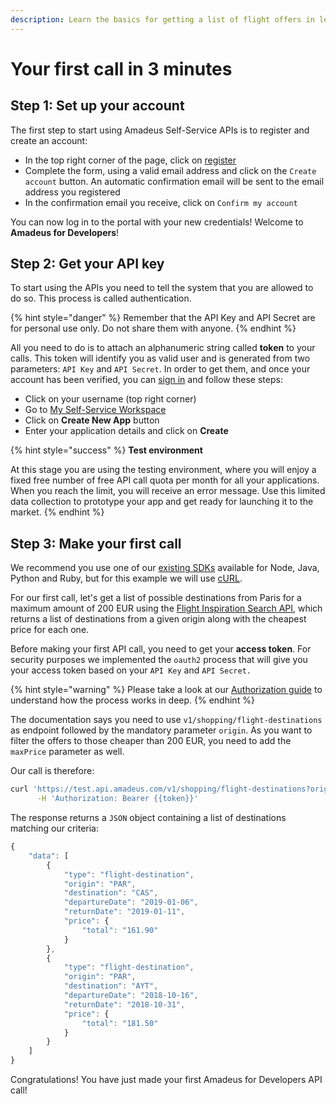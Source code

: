 ```yaml
---
description: Learn the basics for getting a list of flight offers in less than 3 minutes.
---
```


# Your first call in 3 minutes

## Step 1: Set up your account

The first step to start using Amadeus Self-Service APIs is to register and create an account:

* In the top right corner of the page, click on [register](https://developers.amadeus.com/register)
* Complete the form, using a valid email address and click on the `Create account` button. An automatic confirmation email will be sent to the email address you registered
* In the confirmation email you receive, click on `Confirm my account`

You can now log in to the portal with your new credentials! Welcome to **Amadeus for Developers**!

## Step 2: Get your API key

To start using the APIs you need to tell the system that you are allowed to do so. This process is called authentication.

{% hint style="danger" %}
Remember that the API Key and API Secret are for personal use only. Do not share them with anyone.
{% endhint %}

All you need to do is to attach an alphanumeric string called **token** to your calls. This token will identify you as valid user and is generated from two parameters: `API Key` and `API Secret`. In order to get them, and once your account has been verified, you can [sign in](https://developers.amadeus.com/signin) and follow these steps:

* Click on your username \(top right corner\)
* Go to [My Self-Service Workspace](https://developers.amadeus.com/my-apps)
* Click on **Create New App** button
* Enter your application details and click on **Create**

{% hint style="success" %}
**Test environment** 

At this stage you are using the testing environment, where you will enjoy a fixed free number of free API call quota per month for all your applications. When you reach the limit, you will receive an error message. Use this limited data collection to prototype your app and get ready for launching it to the market.
{% endhint %}

## Step **3**: Make your first call

We recommend you use one of our [existing SDKs](https://github.com/amadeus4dev) available for Node, Java, Python and Ruby, but for this example we will use [cURL](https://curl.haxx.se/).

For our first call, let's get a list of possible destinations from Paris for a maximum amount of 200 EUR using the [Flight Inspiration Search API](https://developers.amadeus.com/self-service/category/203/api-doc/3/api-docs-and-example/10001), which returns a list of destinations from a given origin along with the cheapest price for each one.

Before making your first API call, you need to get your **access token**. For security purposes we implemented the `oauth2` process that will give you your access token based on your `API Key` and `API Secret.`

{% hint style="warning" %}
Please take a look at our [Authorization guide](https://developers.amadeus.com/self-service/apis-docs/guides/authorization) to understand how the process works in deep.
{% endhint %}

The documentation says you need to use `v1/shopping/flight-destinations` as endpoint followed by the mandatory parameter `origin`. As you want to filter the offers to those cheaper than 200 EUR, you need to add the `maxPrice` parameter as well.

Our call is therefore:

```bash
curl 'https://test.api.amadeus.com/v1/shopping/flight-destinations?origin=PAR&maxPrice=200' \
      -H 'Authorization: Bearer {{token}}'
```

The response returns a `JSON` object containing a list of destinations matching our criteria:

```javascript
{
    "data": [
        {
            "type": "flight-destination",
            "origin": "PAR",
            "destination": "CAS",
            "departureDate": "2019-01-06",
            "returnDate": "2019-01-11",
            "price": {
                "total": "161.90"
            }
        },
        {
            "type": "flight-destination",
            "origin": "PAR",
            "destination": "AYT",
            "departureDate": "2018-10-16",
            "returnDate": "2018-10-31",
            "price": {
                "total": "181.50"
            }
        }
    ]
}
```

Congratulations! You have just made your first Amadeus for Developers API call!  


